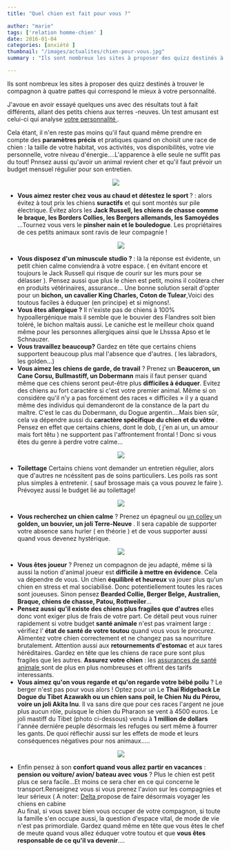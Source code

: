 ```yaml
---
title: "Quel chien est fait pour vous ?"

author: "marie"
tags: ['relation homme-chien' ]
date: 2016-01-04
categories: [anxiété ]
thumbnail: "/images/actualites/chien-pour-vous.jpg"
summary : "Ils sont nombreux les sites à proposer des quizz destinés à trouver le compagnon à quatre pattes qui correspond le  mieux à votre personnalité. "

---
```


Ils sont nombreux les sites à proposer des quizz destinés à trouver le compagnon à quatre pattes qui correspond le  mieux à votre personnalité.

J'avoue en avoir essayé quelques uns avec des résultats tout à fait différents, allant des petits chiens aux terres -neuves. Un test amusant est celui-ci qui analyse  <a href="http://chien.ouest-atlantis.com/question-personnalite.php" target="_blank"> votre personnalité </a>.


Cela étant, il n'en reste pas moins qu'il faut quand même prendre en compte des **paramètres précis** et pratiques quand on choisit une race de chien : la taille de votre habitat, vos activités, vos disponibilités, votre vie personnelle, votre niveau d'énergie....L'apparence à elle seule ne suffit pas du tout! Pnnsez aussi qu'avoir un animal revient cher et qu'il faut prévoir un budget mensuel régulier pour son entretien.

<p align="center"><img src= "/images/actualites/chien-pour-vous.jpg"></p>



<ul> <li> <b> Vous aimez rester chez vous au chaud et détestez le sport </b> ? : alors évitez à tout prix les chiens <b>suractifs</b> et qui sont montés sur pile électrique. Évitez alors les <b>Jack Russell, les chiens de chasse comme le braque, les Borders Collies, les Bergers allemands, les Samoyédes </b>...Tournez vous vers le <b>pinsher nain et le bouledogue</b>. Les propriétaires de ces petits animaux sont ravis de leur compagnie ! </li>

<p align="center"><img src= "/images/actualites/chien-interieur.jpg"></p>

<li> <b> Vous disposez d'un minuscule studio ? </b> : là la réponse est évidente, un petit chien calme conviendra à votre espace. ( en évitant encore et toujours le Jack Russell qui risque de courir sur les murs pour se délasser ). Pensez aussi que plus le chien est petit, moins il coûtera cher en produits vétérinaires, assurance...
Une bonne solution serait d'opter pour un <b>bichon, un cavalier King Charles, Coton de Tulear</b>,Voici des toutous faciles à éduquer (en principe) et si mignons!.</li>


<li><b> Vous êtes allergique  ?</b> Il n'existe pas de chiens à 100% hypoallergénique mais il semble que le bouvier des Flandres soit bien toléré, le bichon maltais aussi. Le caniche est le meilleur choix quand même pour les personnes allergiques ainsi que le Lhsssa Apso et le Schnauzer.</li>

<li> <b> Vous travaillez beaucoup?</b> Gardez en tête que certains chiens supportent beaucoup plus mal l'absence que d'autres. ( les labradors, les golden...)</li>


<li> <b> Vous aimez les chiens de garde, de travail</b> ? Prenez un <b> Beauceron, un Cane Corsu, Bullmastiff, un Dobermann</b> mais il faut penser quand même que ces chiens seront peut-être plus <b>difficiles à éduquer</b>. Evitez des chiens au fort caractére si c'est votre premier animal.
Même si on considére qu'il n'y a pas forcément des races « difficiles » il y a quand même des individus qui demanderont de la constance de la part du maître. C'est le cas du Dobermann, du Dogue argentin....Mais bien sûr, cela va dépendre aussi du <b>caractère spécifique du chien et du vôtre </b>.
Pensez en effet que certains chiens, dont le dob, ( j'en ai un, un amour mais fort têtu )  ne supportent pas l'affrontement frontal ! Donc si vous êtes du genre à perdre votre calme...</li>

 <p align="center"><img src= "/images/actualites/dob.jpg"></p>

 <li><b> Toilettage</b> Certains chiens vont demander un entretien régulier, alors que d'autres ne ncéssitent pas de soins particuliers. Les poils ras sont plus simples à entretenir. ( sauf brossage mais ça vous pouvez le faire ). Prévoyez aussi le budget lié au toilettage! </li>

 <p align="center"><img src="/images/actualites/beforeafter3.jpg"class="img-responsive"></p>

 <li><b>Vous recherchez un chien calme</b> ? Prenez un épagneul ou <a href=" http://ouafmag.com/races-de-chiens-calmes/" target="_blank"> un colley </a> un <b> golden, un  bouvier, un joli Terre-Neuve </b>. Il sera capable de supporter votre absence sans hurler ( en théorie ) et de vous supporter aussi quand vous devenez hystérique.</li>

 <p align="center"><img src= "/images/actualites/chien-calme.jpg"></p>

 <li><b> Vous êtes joueur</b> ? Prenez un compagnon de jeu adapté, même si là aussi la notion d'animal joueur est <b>difficile à mettre en évidence</b>. Cela va dépendre de vous.
 Un chien <b> équilibré et heureux</b> va jouer plus qu'un chien en stress et mal sociabilisé. Donc potentiellement toutes les races sont joueuses. Sinon pensez <b>Bearded Collie, Berger Belge, Australien, Braque, chiens de chasse, Patou, Rottweiler</b>...</li>

 <li> <b> Pensez aussi qu'il existe des chiens plus fragiles que d'autres </b> elles donc vont exiger plus de frais de votre part. Ce détail peut vous ruiner rapidement si votre budget <b>santé animale</b> n'est pas vraiment large : vérifiez l'<b> état de santé de votre toutou</b> quand vous vous le procurez.
 Alimentez votre chien correctement et ne changez pas sa nourriture brutalement. Attention aussi aux <b>retournements d'estomac</b> et aux tares héréditaires. Gardez en tête que les chiens de race pure sont plus fragiles que les autres.
 <b> Assurez votre chien</b> : les <a href="/assurance" target="_blank"> assurances de santé animale </a> sont de plus en plus nombreuses et offrent des tarifs interessants. </li>

 <li> <b> Vous aimez qu'on vous regarde et qu'on regarde votre bébé poilu</b> ? Le berger n'est pas pour vous alors ! Optez pour un Le <b> Thaï Ridgeback Le Dogue du Tibet Azawakh ou un chien sans poil, le Chien Nu du Pérou, voire un joli Akita Inu</b>.
Il va sans dire que pour ces races l'argent ne joue plus aucun rôle, puisque le chien du Pharaon se vent à 4500 euros. Le joli mastiff du Tibet (photo ci-dessous) vendu à  <b>1 million de dollars</b> l'année derniére peuple désormais les refuges ou sert même à fourrer les gants. De quoi réflechir aussi sur les effets de mode et leurs conséquences négatives pour nos animaux.....</li>

 <p align="center"><img src= "/images/actualites/mastiff.jpg"></p>

 <li>Enfin pensez à son <b>confort quand vous allez partir en vacances</b> : <b>pension ou voiture/ avion/ bateau avec vous</b> ? Plus le chien est petit plus ce sera facile...Et moins ce sera cher en ce qui concerne le transport.Renseignez vous si vous prenez l'avion sur les compagnies et leur sérieux ( A noter: <a href="http://www.ecoledeschiens.com/blog/24-les-chiens-ne-voyageront-plus-en-soute-dans-les-avions.html"target="_blank"> Delta </a> propose de faire désormais voyager les chiens en cabine  </li>
 Au final, si vous savez bien vous occuper de votre compagnon, si toute la famille s'en occupe aussi, la question d'espace vital, de mode de vie n'est pas primordiale. Gardez quand même en tête que vous êtes le chef de meute quand vous allez éduquer votre toutou et que <b>vous êtes responsable de ce qu'il va devenir</b>....









